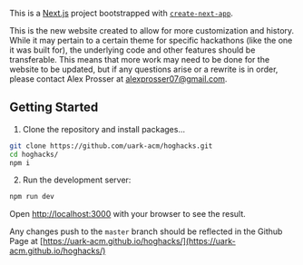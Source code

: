 This is a [Next.js](https://nextjs.org/) project bootstrapped with [`create-next-app`](https://github.com/vercel/next.js/tree/canary/packages/create-next-app).

This is the new website created to allow for more customization and history. While it may pertain to a certain theme for specific hackathons (like the one it was built for), the underlying code and other features should be transferable. This means that more work may need to be done for the website to be updated, but if any questions arise or a rewrite is in order, please contact Alex Prosser at alexprosser07@gmail.com. 

## Getting Started

1. Clone the repository and install packages...

```bash
git clone https://github.com/uark-acm/hoghacks.git
cd hoghacks/
npm i
```

2. Run the development server:
   
```bash
npm run dev
```

Open [http://localhost:3000](http://localhost:3000) with your browser to see the result.

Any changes push to the `master` branch should be reflected in the Github Page at [https://uark-acm.github.io/hoghacks/](https://uark-acm.github.io/hoghacks/)
